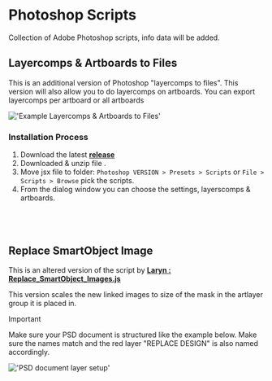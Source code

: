 # Photoshop Scripts
Collection of Adobe Photoshop scripts, info data will be added.

## Layercomps & Artboards to Files

This is an additional version of Photoshop "layercomps to files". This version will also allow you to do layercomps on artboards. You can export layercomps per artboard or all artboards

!['Example Layercomps & Artboards to Files'](https://raw.githubusercontent.com/wiki/schroef/photoshop-scripts/images/layercomps-artboards-v125.jpg?v014092021)



### Installation Process

1. Download the latest <b>[release](https://github.com/schroef/Photoshop-Scripts/releases)</b>
2. Downloaded & unzip file .
3. Move jsx file to folder: ```Photoshop VERSION > Presets > Scripts``` or ```File > Scripts > Browse``` pick the scripts.
4. From the dialog window you can choose the settings, layerscomps & artboards.

####

<br>
<br>

## Replace SmartObject Image

This is an altered version of the script by <b>[Laryn : Replace_SmartObject_Images.js](https://gist.github.com/laryn/0a1f6bf0dab5b713395a835f9bfa805c)</b>

This version scales the new linked images to size of the mask in the artlayer group it is placed in. 

> [!IMPORTANT]
> Make sure your PSD document is structured like the example below. Make sure the names match and the red layer "REPLACE DESIGN" is also named accordingly.

!['PSD document layer setup'](https://raw.githubusercontent.com/wiki/schroef/photoshop-scripts/images/replace_smartobject_image-layers-naming-and-order.jpg?v20230822)
